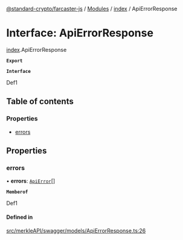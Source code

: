 [@standard-crypto/farcaster-js](../README.md) / [Modules](../modules.md) / [index](../modules/index.md) / ApiErrorResponse

# Interface: ApiErrorResponse

[index](../modules/index.md).ApiErrorResponse

**`Export`**

**`Interface`**

Def1

## Table of contents

### Properties

- [errors](index.ApiErrorResponse.md#errors)

## Properties

### errors

• **errors**: [`ApiError`](index.ApiError.md)[]

**`Memberof`**

Def1

#### Defined in

[src/merkleAPI/swagger/models/ApiErrorResponse.ts:26](https://github.com/standard-crypto/farcaster-js/blob/main/src/merkleAPI/swagger/models/ApiErrorResponse.ts#L26)
